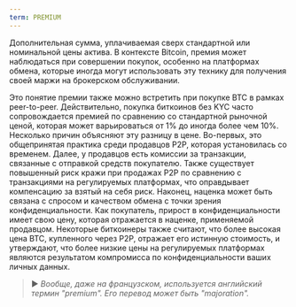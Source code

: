 ```yaml
---
term: PREMIUM
---
```


Дополнительная сумма, уплачиваемая сверх стандартной или номинальной цены актива. В контексте Bitcoin, премия может наблюдаться при совершении покупок, особенно на платформах обмена, которые иногда могут использовать эту технику для получения своей маржи на брокерском обслуживании.

Это понятие премии также можно встретить при покупке BTC в рамках peer-to-peer. Действительно, покупка биткоинов без KYC часто сопровождается премией по сравнению со стандартной рыночной ценой, которая может варьироваться от 1% до иногда более чем 10%. Несколько причин объясняют эту разницу в цене. Во-первых, это общепринятая практика среди продавцов P2P, которая установилась со временем. Далее, у продавцов есть комиссии за транзакции, связанные с отправкой средств покупателю. Также существует повышенный риск кражи при продажах P2P по сравнению с транзакциями на регулируемых платформах, что оправдывает компенсацию за взятый на себя риск. Наконец, наценка может быть связана с спросом и качеством обмена с точки зрения конфиденциальности. Как покупатель, прирост в конфиденциальности имеет свою цену, которая отражается в наценке, применяемой продавцом. Некоторые биткоинеры также считают, что более высокая цена BTC, купленного через P2P, отражает его истинную стоимость, и утверждают, что более низкие цены на регулируемых платформах являются результатом компромисса по конфиденциальности ваших личных данных.

> ► *Вообще, даже на французском, используется английский термин "premium". Его перевод может быть "majoration".*